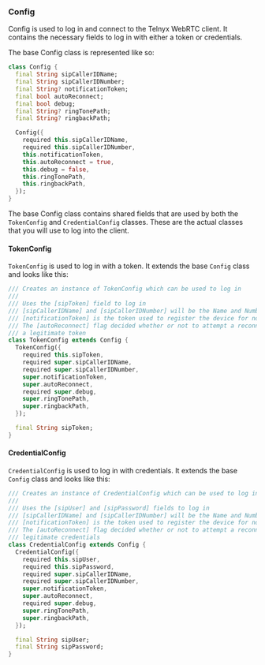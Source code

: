### Config
Config is used to log in and connect to the Telnyx WebRTC client. It contains the necessary fields to log in with either a token or credentials.

The base Config class is represented like so:

```dart
class Config {
  final String sipCallerIDName;
  final String sipCallerIDNumber;
  final String? notificationToken;
  final bool autoReconnect;
  final bool debug;
  final String? ringTonePath;
  final String? ringbackPath;

  Config({
    required this.sipCallerIDName,
    required this.sipCallerIDNumber,
    this.notificationToken,
    this.autoReconnect = true,
    this.debug = false,
    this.ringTonePath,
    this.ringbackPath,
  });
}
```

The base Config class contains shared fields that are used by both the `TokenConfig` and `CredentialConfig` classes. These are the actual classes that you will use to log into the client.

#### TokenConfig

`TokenConfig` is used to log in with a token. It extends the base `Config` class and looks like this:

```dart
/// Creates an instance of TokenConfig which can be used to log in
///
/// Uses the [sipToken] field to log in
/// [sipCallerIDName] and [sipCallerIDNumber] will be the Name and Number associated
/// [notificationToken] is the token used to register the device for notifications if required (FCM or APNS)
/// The [autoReconnect] flag decided whether or not to attempt a reconnect (3 attempts) in the case of a login failure with
/// a legitimate token
class TokenConfig extends Config {
  TokenConfig({
    required this.sipToken,
    required super.sipCallerIDName,
    required super.sipCallerIDNumber,
    super.notificationToken,
    super.autoReconnect,
    required super.debug,
    super.ringTonePath,
    super.ringbackPath,
  });

  final String sipToken;
}
```

#### CredentialConfig

`CredentialConfig` is used to log in with credentials. It extends the base `Config` class and looks like this:

```dart
/// Creates an instance of CredentialConfig which can be used to log in
///
/// Uses the [sipUser] and [sipPassword] fields to log in
/// [sipCallerIDName] and [sipCallerIDNumber] will be the Name and Number associated
/// [notificationToken] is the token used to register the device for notifications if required (FCM or APNS)
/// The [autoReconnect] flag decided whether or not to attempt a reconnect (3 attempts) in the case of a login failure with
/// legitimate credentials
class CredentialConfig extends Config {
  CredentialConfig({
    required this.sipUser,
    required this.sipPassword,
    required super.sipCallerIDName,
    required super.sipCallerIDNumber,
    super.notificationToken,
    super.autoReconnect,
    required super.debug,
    super.ringTonePath,
    super.ringbackPath,
  });

  final String sipUser;
  final String sipPassword;
}
```